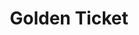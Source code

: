 ---
ee_id: '47'
site: '1'
type: '2'
url: 2008-007-golden-ticket
title: Golden Ticket
year: '2008'
display_year: '2008'
medium:
dims:
pitch: As part of a Frieze commission, I had them send out candy bars to all galleries
  who were unsuccessful in their application to their fair, ... one had a golden ticket,
  and that gallery got a free booth.
ps:
live_url:
related:
youtube:
related_code:
imgs: golden-ticket-2008-007-detail-2-database-DT_1.jpg
subheading:
download:
add_credit:
commission: Frieze Art Fair
layout: things-i-made
---